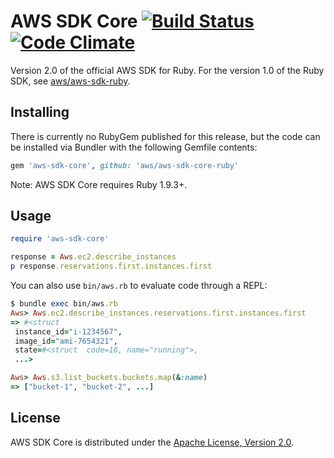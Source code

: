 # AWS SDK Core [![Build Status](https://travis-ci.org/aws/aws-sdk-core-ruby.png?branch=master)](https://travis-ci.org/aws/aws-sdk-core-ruby) [![Code Climate](https://codeclimate.com/github/aws/aws-sdk-core-ruby.png)](https://codeclimate.com/github/aws/aws-sdk-core-ruby)

Version 2.0 of the official AWS SDK for Ruby. For the version 1.0 of the Ruby SDK, see [aws/aws-sdk-ruby](http://github.com/aws/aws-sdk-ruby).

## Installing

There is currently no RubyGem published for this release, but the code can be
installed via Bundler with the following Gemfile contents:

```ruby
gem 'aws-sdk-core', github: 'aws/aws-sdk-core-ruby'
```

Note: AWS SDK Core requires Ruby 1.9.3+.

## Usage

```ruby
require 'aws-sdk-core'

response = Aws.ec2.describe_instances
p response.reservations.first.instances.first
```

You can also use `bin/aws.rb` to evaluate code through a REPL:

```ruby
$ bundle exec bin/aws.rb
Aws> Aws.ec2.describe_instances.reservations.first.instances.first
=> #<struct
 instance_id="i-1234567",
 image_id="ami-7654321",
 state=#<struct  code=16, name="running">,
 ...>

Aws> Aws.s3.list_buckets.buckets.map(&:name)
=> ["bucket-1", "bucket-2", ...]
```

## License

AWS SDK Core is distributed under the
[Apache License, Version 2.0](http://www.apache.org/licenses/LICENSE-2.0).
